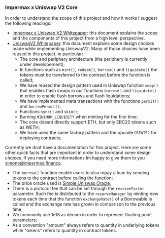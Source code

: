 ### Impermax x Uniswap V2 Core

In order to understand the scope of this project and how it works I suggest the following readings:
- [Impermax x Uniswap V2 Whitepaper](https://impermax.finance/Whitepaper-Impermax-UniswapV2.pdf "Impermax x Uniswap V2 Whitepaper"): this document explains the scope and the components of this project from a high level perspective.
- [UniswapV2 Whitepaper](https://uniswap.org/whitepaper.pdf "UniswapV2 Whitepaper"): this document explains some design choices made while implementing UniswapV2. Many of those choices have been reused in this project, in particular:
	- The core and periphery architecture (the periphery is currently under developement);
	- In functions such as `mint()`, `redeem()`, `borrow()` and `liquidate()` the tokens must be transferred to the contract before the function is called;
	- We have reused the design pattern used in Uniswap function `swap()` that enables flash swaps in our functions `borrow()` and `liquidate()` in order to enable flash borrows and flash liquidations;
	- We have implemented meta transactions with the functions `permit()` and `borrowPermit()`;
	- Functions `sync()` and `skim()`;
	- Burning  `MINIMUM_LIQUIDITY` when minting for the first time;
	- The core doesnt directly support ETH, but only ERC20 tokens such as WETH;
	- We have used the same factory pattern and the opcode `CREATE2` for deploying contracts;

Currently we dont have a documentation for this project. Here are some other quick facts that are important in order to understand some design choices. If you need more informations Im happy to give them to you simone@impermax.finance.
- The `borrow()` function enable users to also repay a loan by sending tokens to the contract before calling the function;
- The price oracle used is [Simple Uniswap Oracle](https://github.com/Impermax-Finance/simple-uniswap-oracle "Simple Uniswap Oracle");
- There is a protocol fee that can be set through the `reserveFactor` parameter. Such fee is distributed to the `reserveManager` by minting new tokens each time that the function `exchangeRate()` of a Borrowable is called and the exchange rate has grown in comparison to the previous time;
- We commonly use 1e18 as denom in order to represent floating point parameters;
- As a convention "amount" always refers to quantity in underlying tokens while "tokens" refers to quantity in contract tokens.

